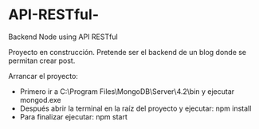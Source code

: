 # API-RESTful-
Backend Node using API RESTful

Proyecto en construcción. Pretende ser el backend de un blog donde se permitan crear post.

Arrancar el proyecto: 
- Primero ir a C:\Program Files\MongoDB\Server\4.2\bin y ejecutar mongod.exe
- Después abrir la terminal en la raíz del proyecto y ejecutar: npm install
- Para finalizar ejecutar: npm start 